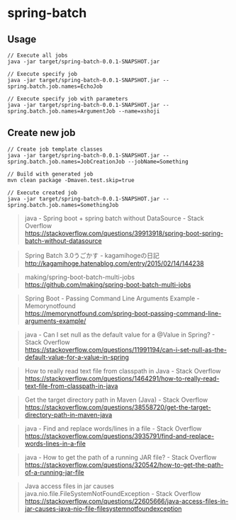 # spring-batch

## Usage

```
// Execute all jobs
java -jar target/spring-batch-0.0.1-SNAPSHOT.jar

// Execute specify job
java -jar target/spring-batch-0.0.1-SNAPSHOT.jar --spring.batch.job.names=EchoJob

// Execute specify job with parameters
java -jar target/spring-batch-0.0.1-SNAPSHOT.jar --spring.batch.job.names=ArgumentJob --name=xshoji
```

## Create new job

```
// Create job template classes
java -jar target/spring-batch-0.0.1-SNAPSHOT.jar --spring.batch.job.names=JobCreationJob --jobName=Something

// Build with generated job
mvn clean package -Dmaven.test.skip=true

// Execute created job
java -jar target/spring-batch-0.0.1-SNAPSHOT.jar --spring.batch.job.names=SomethingJob
```


> java - Spring boot + spring batch without DataSource - Stack Overflow  
> https://stackoverflow.com/questions/39913918/spring-boot-spring-batch-without-datasource

> Spring Batch 3.0うごかす - kagamihogeの日記  
> http://kagamihoge.hatenablog.com/entry/2015/02/14/144238

> making/spring-boot-batch-multi-jobs  
> https://github.com/making/spring-boot-batch-multi-jobs

> Spring Boot - Passing Command Line Arguments Example - Memorynotfound  
> https://memorynotfound.com/spring-boot-passing-command-line-arguments-example/

> java - Can I set null as the default value for a @Value in Spring? - Stack Overflow  
> https://stackoverflow.com/questions/11991194/can-i-set-null-as-the-default-value-for-a-value-in-spring

> How to really read text file from classpath in Java - Stack Overflow  
> https://stackoverflow.com/questions/1464291/how-to-really-read-text-file-from-classpath-in-java

> Get the target directory path in Maven (Java) - Stack Overflow  
> https://stackoverflow.com/questions/38558720/get-the-target-directory-path-in-maven-java

> java - Find and replace words/lines in a file - Stack Overflow  
> https://stackoverflow.com/questions/3935791/find-and-replace-words-lines-in-a-file

> java - How to get the path of a running JAR file? - Stack Overflow  
> https://stackoverflow.com/questions/320542/how-to-get-the-path-of-a-running-jar-file

> Java access files in jar causes java.nio.file.FileSystemNotFoundException - Stack Overflow  
> https://stackoverflow.com/questions/22605666/java-access-files-in-jar-causes-java-nio-file-filesystemnotfoundexception